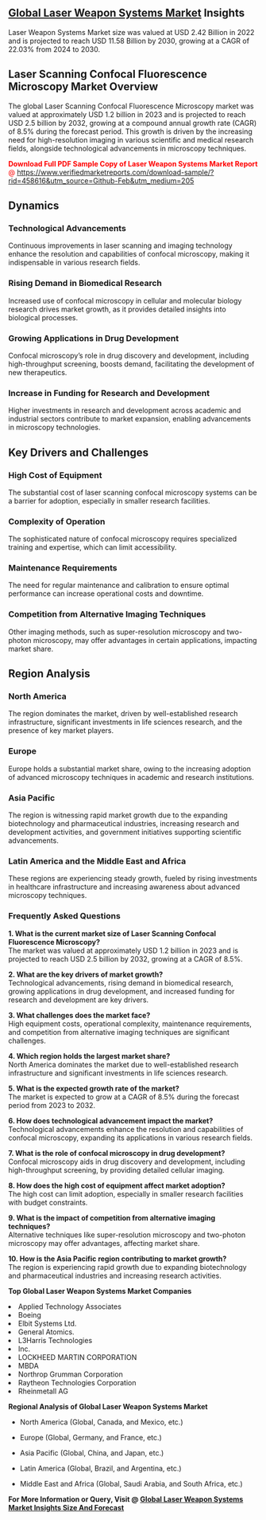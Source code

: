 <h2><a href="https://www.verifiedmarketreports.com/download-sample/?rid=458616&amp;utm_source=Github&amp;utm_medium=205" target="_blank">Global Laser Weapon Systems Market</a> Insights</h2><p>Laser Weapon Systems Market size was valued at USD 2.42 Billion in 2022 and is projected to reach USD 11.58 Billion by 2030, growing at a CAGR of 22.03% from 2024 to 2030.</p><p> <h2>Laser Scanning Confocal Fluorescence Microscopy Market Overview</h2> <p>The global Laser Scanning Confocal Fluorescence Microscopy market was valued at approximately USD 1.2 billion in 2023 and is projected to reach USD 2.5 billion by 2032, growing at a compound annual growth rate (CAGR) of 8.5% during the forecast period. This growth is driven by the increasing need for high-resolution imaging in various scientific and medical research fields, alongside technological advancements in microscopy techniques. </p> <p><p><span class=""><span style="color: #ff0000;"><strong>Download Full PDF Sample Copy of Laser Weapon Systems Market Report</strong> @ </span><a href="https://www.verifiedmarketreports.com/download-sample/?rid=458616&amp;utm_source=Github-Feb&amp;utm_medium=205" target="_blank">https://www.verifiedmarketreports.com/download-sample/?rid=458616&amp;utm_source=Github-Feb&amp;utm_medium=205</a></span></p></p> <h2>Dynamics</h2> <h3>Technological Advancements</h3> <p>Continuous improvements in laser scanning and imaging technology enhance the resolution and capabilities of confocal microscopy, making it indispensable in various research fields. </p> <h3>Rising Demand in Biomedical Research</h3> <p>Increased use of confocal microscopy in cellular and molecular biology research drives market growth, as it provides detailed insights into biological processes. </p> <h3>Growing Applications in Drug Development</h3> <p>Confocal microscopy’s role in drug discovery and development, including high-throughput screening, boosts demand, facilitating the development of new therapeutics. </p> <h3>Increase in Funding for Research and Development</h3> <p>Higher investments in research and development across academic and industrial sectors contribute to market expansion, enabling advancements in microscopy technologies. </p> <h2>Key Drivers and Challenges</h2> <h3>High Cost of Equipment</h3> <p>The substantial cost of laser scanning confocal microscopy systems can be a barrier for adoption, especially in smaller research facilities. </p> <h3>Complexity of Operation</h3> <p>The sophisticated nature of confocal microscopy requires specialized training and expertise, which can limit accessibility. </p> <h3>Maintenance Requirements</h3> <p>The need for regular maintenance and calibration to ensure optimal performance can increase operational costs and downtime. </p> <h3>Competition from Alternative Imaging Techniques</h3> <p>Other imaging methods, such as super-resolution microscopy and two-photon microscopy, may offer advantages in certain applications, impacting market share. </p> <h2>Region Analysis</h2> <h3>North America</h3> <p>The region dominates the market, driven by well-established research infrastructure, significant investments in life sciences research, and the presence of key market players. </p> <h3>Europe</h3> <p>Europe holds a substantial market share, owing to the increasing adoption of advanced microscopy techniques in academic and research institutions. </p> <h3>Asia Pacific</h3> <p>The region is witnessing rapid market growth due to the expanding biotechnology and pharmaceutical industries, increasing research and development activities, and government initiatives supporting scientific advancements. </p> <h3>Latin America and the Middle East and Africa</h3> <p>These regions are experiencing steady growth, fueled by rising investments in healthcare infrastructure and increasing awareness about advanced microscopy techniques. </p> <h3>Frequently Asked Questions</h3> <p><strong>1. What is the current market size of Laser Scanning Confocal Fluorescence Microscopy?</strong><br> The market was valued at approximately USD 1.2 billion in 2023 and is projected to reach USD 2.5 billion by 2032, growing at a CAGR of 8.5%. </p> <p><strong>2. What are the key drivers of market growth?</strong><br> Technological advancements, rising demand in biomedical research, growing applications in drug development, and increased funding for research and development are key drivers. </p> <p><strong>3. What challenges does the market face?</strong><br> High equipment costs, operational complexity, maintenance requirements, and competition from alternative imaging techniques are significant challenges. </p> <p><strong>4. Which region holds the largest market share?</strong><br> North America dominates the market due to well-established research infrastructure and significant investments in life sciences research. </p> <p><strong>5. What is the expected growth rate of the market?</strong><br> The market is expected to grow at a CAGR of 8.5% during the forecast period from 2023 to 2032. </p> <p><strong>6. How does technological advancement impact the market?</strong><br> Technological advancements enhance the resolution and capabilities of confocal microscopy, expanding its applications in various research fields. </p> <p><strong>7. What is the role of confocal microscopy in drug development?</strong><br> Confocal microscopy aids in drug discovery and development, including high-throughput screening, by providing detailed cellular imaging. </p> <p><strong>8. How does the high cost of equipment affect market adoption?</strong><br> The high cost can limit adoption, especially in smaller research facilities with budget constraints. </p> <p><strong>9. What is the impact of competition from alternative imaging techniques?</strong><br> Alternative techniques like super-resolution microscopy and two-photon microscopy may offer advantages, affecting market share. </p> <p><strong>10. How is the Asia Pacific region contributing to market growth?</strong><br> The region is experiencing rapid growth due to expanding biotechnology and pharmaceutical industries and increasing research activities. </p> </p><p><strong>Top Global Laser Weapon Systems Market Companies</strong></p><div data-test-id=""><p><li>Applied Technology Associates</li><li> Boeing</li><li> Elbit Systems Ltd.</li><li> General Atomics.</li><li> L3Harris Technologies</li><li> Inc.</li><li> LOCKHEED MARTIN CORPORATION</li><li> MBDA</li><li> Northrop Grumman Corporation</li><li> Raytheon Technologies Corporation</li><li> Rheinmetall AG</li></p><div><strong>Regional Analysis of&nbsp;Global Laser Weapon Systems Market</strong></div><ul><li dir="ltr"><p dir="ltr">North America&nbsp;(Global, Canada, and Mexico, etc.)</p></li><li dir="ltr"><p dir="ltr">Europe (Global, Germany, and France, etc.)</p></li><li dir="ltr"><p dir="ltr">Asia Pacific&nbsp;(Global, China, and Japan, etc.)</p></li><li dir="ltr"><p dir="ltr">Latin America&nbsp;(Global, Brazil, and Argentina, etc.)</p></li><li dir="ltr">Middle East and Africa&nbsp;(Global, Saudi Arabia, and South Africa, etc.)</li></ul><p><strong>For More Information or Query, Visit @&nbsp;</strong><strong><a href="https://www.verifiedmarketreports.com/product/laser-weapon-systems-market/?utm_source=Github&amp;utm_medium=205" target="_blank">Global Laser Weapon Systems Market Insights Size And Forecast</a></strong></p></div>
